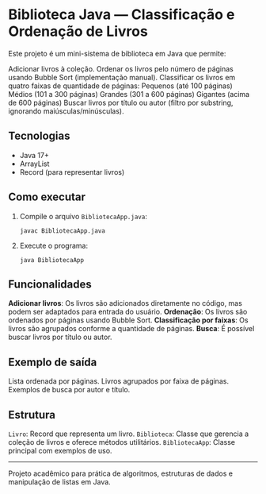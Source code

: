 # Biblioteca Java — Classificação e Ordenação de Livros

Este projeto é um mini-sistema de biblioteca em Java que permite:

Adicionar livros à coleção.
Ordenar os livros pelo número de páginas usando Bubble Sort (implementação manual).
Classificar os livros em quatro faixas de quantidade de páginas:
 Pequenos (até 100 páginas)
 Médios (101 a 300 páginas)
 Grandes (301 a 600 páginas)
 Gigantes (acima de 600 páginas)
 Buscar livros por título ou autor (filtro por substring, ignorando maiúsculas/minúsculas).

## Tecnologias

- Java 17+
- ArrayList
- Record (para representar livros)

## Como executar

1. Compile o arquivo `BibliotecaApp.java`:
   ```
   javac BibliotecaApp.java
   ```
2. Execute o programa:
   ```
   java BibliotecaApp
   ```

## Funcionalidades

 **Adicionar livros**: Os livros são adicionados diretamente no código, mas podem ser adaptados para entrada do usuário.
 **Ordenação**: Os livros são ordenados por páginas usando Bubble Sort.
 **Classificação por faixas**: Os livros são agrupados conforme a quantidade de páginas.
 **Busca**: É possível buscar livros por título ou autor.

## Exemplo de saída

 Lista ordenada por páginas.
 Livros agrupados por faixa de páginas.
 Exemplos de busca por autor e título.

## Estrutura

 `Livro`: Record que representa um livro.
 `Biblioteca`: Classe que gerencia a coleção de livros e oferece métodos utilitários.
 `BibliotecaApp`: Classe principal com exemplos de uso.

---

Projeto acadêmico para prática de algoritmos, estruturas de dados e manipulação de listas em Java.
